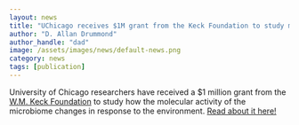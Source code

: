 ```yaml
---
layout: news
title: "UChicago receives $1M grant from the Keck Foundation to study microbiome dynamics"
author: "D. Allan Drummond"
author_handle: "dad"
image: /assets/images/news/default-news.png
category: news
tags: [publication]
---
```

University of Chicago researchers have received a $1 million grant from the [W.M. Keck Foundation] to study how the molecular activity of the microbiome changes in response to the environment. [Read about it here!][1]

[W.M. Keck Foundation]: http://www.wmkeck.org/
[1]: /papers/_posts/2019-03-01-nobel-prize-for-evolution

